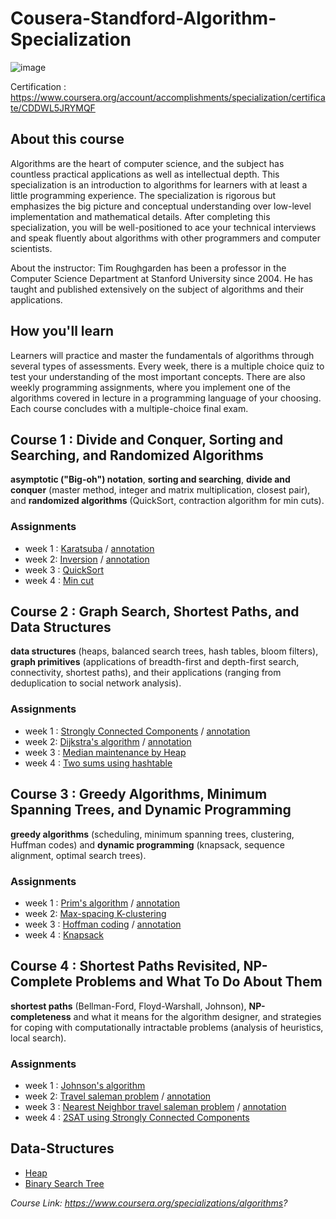 # Cousera-Standford-Algorithm-Specialization
![image](https://encrypted-tbn0.gstatic.com/images?q=tbn%3AANd9GcSueWZLg1z3GqeAljvJ-J26xNXAzZgqWw3BYA&usqp=CAU)     

Certification : https://www.coursera.org/account/accomplishments/specialization/certificate/CDDWL5JRYMQF
## About this course
Algorithms are the heart of computer science, and the subject has countless practical applications as well as intellectual depth. This specialization is an introduction to algorithms for learners with at least a little programming experience. The specialization is rigorous but emphasizes the big picture and conceptual understanding over low-level implementation and mathematical details. After completing this specialization, you will be well-positioned to ace your technical interviews and speak fluently about algorithms with other programmers and computer scientists.

About the instructor: Tim Roughgarden has been a professor in the Computer Science Department at Stanford University since 2004. He has taught and published extensively on the subject of algorithms and their applications.

## How you'll learn
Learners will practice and master the fundamentals of algorithms through several types of assessments. Every week, there is a multiple choice quiz to test your understanding of the most important concepts. There are also weekly programming assignments, where you implement one of the algorithms covered in lecture in a programming language of your choosing. Each course concludes with a multiple-choice final exam.

## Course 1 : Divide and Conquer, Sorting and Searching, and Randomized Algorithms
**asymptotic ("Big-oh") notation**, **sorting and searching**, **divide and conquer** (master method, integer and matrix multiplication, closest pair), and **randomized algorithms** (QuickSort, contraction algorithm for min cuts).
### Assignments
- week 1 : [Karatsuba](https://github.com/Chang-Chia-Chi/Cousera-Standford-Algorithm-Specialization/tree/main/Divide%20and%20Conquer%2C%20Sorting%20and%20Searching%2C%20and%20Randomized%20Algorithms/week1) / [annotation](https://github.com/Chang-Chia-Chi/Cousera-Standford-Algorithm-Specialization/blob/main/Divide%20and%20Conquer%2C%20Sorting%20and%20Searching%2C%20and%20Randomized%20Algorithms/week1/Karatsuba.pdf)
- week 2: [Inversion](https://github.com/Chang-Chia-Chi/Cousera-Standford-Algorithm-Specialization/tree/main/Divide%20and%20Conquer%2C%20Sorting%20and%20Searching%2C%20and%20Randomized%20Algorithms/week2) / [annotation](https://github.com/Chang-Chia-Chi/Cousera-Standford-Algorithm-Specialization/blob/main/Divide%20and%20Conquer%2C%20Sorting%20and%20Searching%2C%20and%20Randomized%20Algorithms/week2/Inversion.pdf)
- week 3 : [QuickSort](https://github.com/Chang-Chia-Chi/Cousera-Standford-Algorithm-Specialization/tree/main/Divide%20and%20Conquer%2C%20Sorting%20and%20Searching%2C%20and%20Randomized%20Algorithms/week3)
- week 4 : [Min cut](https://github.com/Chang-Chia-Chi/Cousera-Standford-Algorithm-Specialization/tree/main/Divide%20and%20Conquer%2C%20Sorting%20and%20Searching%2C%20and%20Randomized%20Algorithms/week4)

## Course 2 : Graph Search, Shortest Paths, and Data Structures
**data structures** (heaps, balanced search trees, hash tables, bloom filters), **graph primitives** (applications of breadth-first and depth-first search, connectivity, shortest paths), and their applications (ranging from deduplication to social network analysis).
### Assignments
- week 1 : [Strongly Connected Components](https://github.com/Chang-Chia-Chi/Cousera-Standford-Algorithm-Specialization/tree/main/Graph%20Search%2C%20Shortest%20Paths%2C%20and%20Data%20Structures/week1) / [annotation](https://github.com/Chang-Chia-Chi/Cousera-Standford-Algorithm-Specialization/blob/main/Graph%20Search%2C%20Shortest%20Paths%2C%20and%20Data%20Structures/week1/SCC.pdf)
- week 2: [Dijkstra's algorithm](https://github.com/Chang-Chia-Chi/Cousera-Standford-Algorithm-Specialization/tree/main/Graph%20Search%2C%20Shortest%20Paths%2C%20and%20Data%20Structures/week2) / [annotation](https://github.com/Chang-Chia-Chi/Cousera-Standford-Algorithm-Specialization/blob/main/Graph%20Search%2C%20Shortest%20Paths%2C%20and%20Data%20Structures/week2/Dijkstra.pdf)
- week 3 : [Median maintenance by Heap](https://github.com/Chang-Chia-Chi/Cousera-Standford-Algorithm-Specialization/tree/main/Graph%20Search%2C%20Shortest%20Paths%2C%20and%20Data%20Structures/week3)
- week 4 : [Two sums using hashtable](https://github.com/Chang-Chia-Chi/Cousera-Standford-Algorithm-Specialization/tree/main/Graph%20Search%2C%20Shortest%20Paths%2C%20and%20Data%20Structures/week4)

## Course 3 : Greedy Algorithms, Minimum Spanning Trees, and Dynamic Programming
**greedy algorithms** (scheduling, minimum spanning trees, clustering, Huffman codes) and **dynamic programming** (knapsack, sequence alignment, optimal search trees).
### Assignments
- week 1 : [Prim's algorithm](https://github.com/Chang-Chia-Chi/Cousera-Standford-Algorithm-Specialization/tree/main/Greedy%20Algorithms%2C%20Minimum%20Spanning%20Trees%2C%20and%20Dynamic%20Programming/week1) / [annotation](https://github.com/Chang-Chia-Chi/Cousera-Standford-Algorithm-Specialization/blob/main/Greedy%20Algorithms%2C%20Minimum%20Spanning%20Trees%2C%20and%20Dynamic%20Programming/week1/Prim.pdf)
- week 2: [Max-spacing K-clustering](https://github.com/Chang-Chia-Chi/Cousera-Standford-Algorithm-Specialization/tree/main/Greedy%20Algorithms%2C%20Minimum%20Spanning%20Trees%2C%20and%20Dynamic%20Programming/week2)
- week 3 : [Hoffman coding](https://github.com/Chang-Chia-Chi/Cousera-Standford-Algorithm-Specialization/tree/main/Greedy%20Algorithms%2C%20Minimum%20Spanning%20Trees%2C%20and%20Dynamic%20Programming/week3) / [annotation](https://github.com/Chang-Chia-Chi/Cousera-Standford-Algorithm-Specialization/blob/main/Greedy%20Algorithms%2C%20Minimum%20Spanning%20Trees%2C%20and%20Dynamic%20Programming/week3/Hoffman.pdf)
- week 4 : [Knapsack](https://github.com/Chang-Chia-Chi/Cousera-Standford-Algorithm-Specialization/tree/main/Greedy%20Algorithms%2C%20Minimum%20Spanning%20Trees%2C%20and%20Dynamic%20Programming/week4)

## Course 4 : Shortest Paths Revisited, NP-Complete Problems and What To Do About Them
**shortest paths** (Bellman-Ford, Floyd-Warshall, Johnson), **NP-completeness** and what it means for the algorithm designer, and strategies for coping with computationally intractable problems (analysis of heuristics, local search).
### Assignments
- week 1 : [Johnson's algorithm](https://github.com/Chang-Chia-Chi/Cousera-Standford-Algorithm-Specialization/blob/main/Shortest%20Paths%20Revisited,%20NP-Complete%20Problems%20and%20What%20To%20Do%20About%20Them/week1/README.md)
- week 2: [Travel saleman problem](https://github.com/Chang-Chia-Chi/Cousera-Standford-Algorithm-Specialization/tree/main/Shortest%20Paths%20Revisited%2C%20NP-Complete%20Problems%20and%20What%20To%20Do%20About%20Them/week2) / [annotation](https://github.com/Chang-Chia-Chi/Cousera-Standford-Algorithm-Specialization/blob/main/Shortest%20Paths%20Revisited%2C%20NP-Complete%20Problems%20and%20What%20To%20Do%20About%20Them/week2/NP.pdf)
- week 3 : [Nearest Neighbor travel saleman problem](https://github.com/Chang-Chia-Chi/Cousera-Standford-Algorithm-Specialization/tree/main/Shortest%20Paths%20Revisited%2C%20NP-Complete%20Problems%20and%20What%20To%20Do%20About%20Them/week3) / [annotation](https://github.com/Chang-Chia-Chi/Cousera-Standford-Algorithm-Specialization/blob/main/Shortest%20Paths%20Revisited%2C%20NP-Complete%20Problems%20and%20What%20To%20Do%20About%20Them/week3/Nearest%20Neighbor.pdf)
- week 4 : [2SAT using Strongly Connected Components](https://github.com/Chang-Chia-Chi/Cousera-Standford-Algorithm-Specialization/tree/main/Shortest%20Paths%20Revisited%2C%20NP-Complete%20Problems%20and%20What%20To%20Do%20About%20Them/week4)

## Data-Structures
- [Heap](https://github.com/Chang-Chia-Chi/Cousera-Standford-Algorithm-Specialization/tree/main/Graph%20Search%2C%20Shortest%20Paths%2C%20and%20Data%20Structures/Heap)
- [Binary Search Tree](https://github.com/Chang-Chia-Chi/Cousera-Standford-Algorithm-Specialization/tree/main/Graph%20Search%2C%20Shortest%20Paths%2C%20and%20Data%20Structures/Binary-Search-Tree)     


*Course Link: https://www.coursera.org/specializations/algorithms?*

